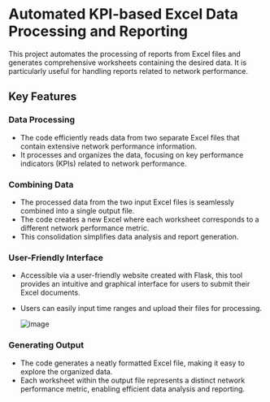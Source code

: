 # Automated KPI-based Excel Data Processing and Reporting

This project automates the processing of reports from Excel files and generates comprehensive worksheets containing the desired data. It is particularly useful for handling reports related to network performance.

## Key Features

### Data Processing
- The code efficiently reads data from two separate Excel files that contain extensive network performance information.
- It processes and organizes the data, focusing on key performance indicators (KPIs) related to network performance.

### Combining Data
- The processed data from the two input Excel files is seamlessly combined into a single output file.
- The code creates a new Excel where each worksheet corresponds to a different network performance metric.
- This consolidation simplifies data analysis and report generation.

### User-Friendly Interface
- Accessible via a user-friendly website created with Flask, this tool provides an intuitive and graphical interface for users to submit their Excel documents.
- Users can easily input time ranges and upload their files for processing.

  ![image](https://github.com/pablodelarco/Python_excel/assets/63775967/765ed220-ed50-4b79-b04f-4e2950215153)


### Generating Output
- The code generates a neatly formatted Excel file, making it easy to explore the organized data.
- Each worksheet within the output file represents a distinct network performance metric, enabling efficient data analysis and reporting.
